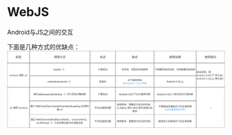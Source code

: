 # WebJS
Android与JS之间的交互

下面是几种方式的优缺点：
![Image text](https://github.com/dwc1993/WebJS/blob/master/app/src/main/assets/p1.png)
